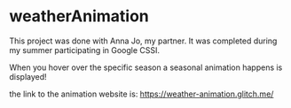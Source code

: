 # weatherAnimation
This project was done with Anna Jo, my partner. It was completed during my summer participating in Google CSSI. 

When you hover over the specific season a seasonal animation happens is displayed!

the link to the animation website is: https://weather-animation.glitch.me/

